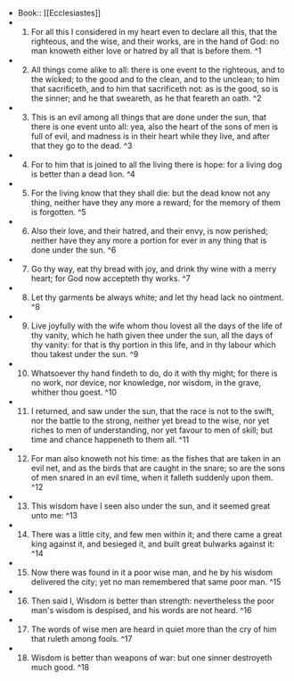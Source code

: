 - Book:: [[Ecclesiastes]]
- 1. For all this I considered in my heart even to declare all this, that the righteous, and the wise, and their works, are in the hand of God: no man knoweth either love or hatred by all that is before them. ^1
- 2. All things come alike to all: there is one event to the righteous, and to the wicked; to the good and to the clean, and to the unclean; to him that sacrificeth, and to him that sacrificeth not: as is the good, so is the sinner; and he that sweareth, as he that feareth an oath. ^2
- 3. This is an evil among all things that are done under the sun, that there is one event unto all: yea, also the heart of the sons of men is full of evil, and madness is in their heart while they live, and after that they go to the dead. ^3
- 4. For to him that is joined to all the living there is hope: for a living dog is better than a dead lion. ^4
- 5. For the living know that they shall die: but the dead know not any thing, neither have they any more a reward; for the memory of them is forgotten. ^5
- 6. Also their love, and their hatred, and their envy, is now perished; neither have they any more a portion for ever in any thing that is done under the sun. ^6
- 7. Go thy way, eat thy bread with joy, and drink thy wine with a merry heart; for God now accepteth thy works. ^7
- 8. Let thy garments be always white; and let thy head lack no ointment. ^8
- 9. Live joyfully with the wife whom thou lovest all the days of the life of thy vanity, which he hath given thee under the sun, all the days of thy vanity: for that is thy portion in this life, and in thy labour which thou takest under the sun. ^9
- 10. Whatsoever thy hand findeth to do, do it with thy might; for there is no work, nor device, nor knowledge, nor wisdom, in the grave, whither thou goest. ^10
- 11. I returned, and saw under the sun, that the race is not to the swift, nor the battle to the strong, neither yet bread to the wise, nor yet riches to men of understanding, nor yet favour to men of skill; but time and chance happeneth to them all. ^11
- 12. For man also knoweth not his time: as the fishes that are taken in an evil net, and as the birds that are caught in the snare; so are the sons of men snared in an evil time, when it falleth suddenly upon them. ^12
- 13. This wisdom have I seen also under the sun, and it seemed great unto me: ^13
- 14. There was a little city, and few men within it; and there came a great king against it, and besieged it, and built great bulwarks against it: ^14
- 15. Now there was found in it a poor wise man, and he by his wisdom delivered the city; yet no man remembered that same poor man. ^15
- 16. Then said I, Wisdom is better than strength: nevertheless the poor man's wisdom is despised, and his words are not heard. ^16
- 17. The words of wise men are heard in quiet more than the cry of him that ruleth among fools. ^17
- 18. Wisdom is better than weapons of war: but one sinner destroyeth much good. ^18
